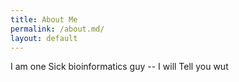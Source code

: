 ```yaml
---
title: About Me
permalink: /about.md/
layout: default
---
```


I am one Sick bioinformatics guy -- I will Tell you wut

